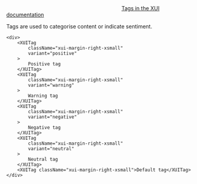 <div class="xui-margin-vertical">
	<svg focusable="false" class="xui-icon xui-icon-inline xui-blobicon xui-blobicon-large xui-icon-color-blue">
		<use xlink:href="#xui-icon-bookmark" role="presentation"/>
	</svg>
	<a href="../section-building-blocks-identifiers-tag.html">Tags in the XUI documentation</a>
</div>

Tags are used to categorise content or indicate sentiment.

```
<div>
	<XUITag
		className="xui-margin-right-xsmall"
		variant="positive"
	>
		Positive tag
	</XUITag>
	<XUITag
		className="xui-margin-right-xsmall"
		variant="warning"
	>
		Warning tag
	</XUITag>
	<XUITag
		className="xui-margin-right-xsmall"
		variant="negative"
	>
		Negative tag
	</XUITag>
	<XUITag
		className="xui-margin-right-xsmall"
		variant="neutral"
	>
		Neutral tag
	</XUITag>
	<XUITag className="xui-margin-right-xsmall">Default tag</XUITag>
</div>
```
